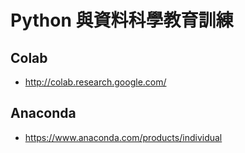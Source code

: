 # Python 與資料科學教育訓練

## Colab
- http://colab.research.google.com/

## Anaconda
- https://www.anaconda.com/products/individual
